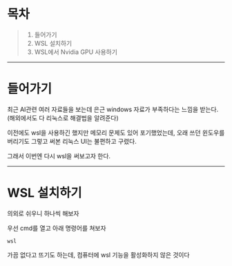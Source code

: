 # 목차
>1. 들어가기
>2. WSL 설치하기
>3. WSL에서 Nvidia GPU 사용하기

---

# 들어가기
최근 AI관련 여러 자료들을 보는데 은근 windows 자료가 부족하다는 느낌을 받는다.
(해외에서도 다 리눅스로 해결법을 알려준다)

이전에도 wsl을 사용하긴 했지만 메모리 문제도 있어 포기했었는데, 오래 쓰던 윈도우를 버리기도 그렇고 써본 리눅스 UI는 불편하고 구렸다.

그래서 이번엔 다시 wsl을 써보고자 한다.

---

# WSL 설치하기
의외로 쉬우니 하나씩 해보자

우선 cmd를 열고 아래 명령어를 쳐보자
```
wsl
```

가끔 없다고 뜨기도 하는데, 컴퓨터에 wsl 기능을 활성화하지 않은 것이다


